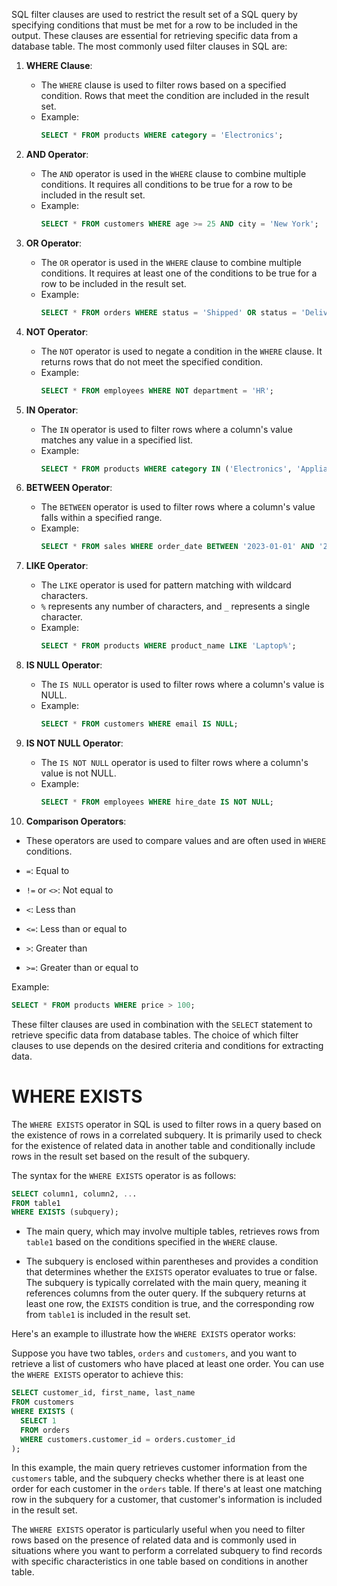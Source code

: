 SQL filter clauses are used to restrict the result set of a SQL query by specifying conditions that must be met for a row to be included in the output. These clauses are essential for retrieving specific data from a database table. The most commonly used filter clauses in SQL are:

1. **WHERE Clause**:
   - The `WHERE` clause is used to filter rows based on a specified condition. Rows that meet the condition are included in the result set.
   - Example:
     ```sql
     SELECT * FROM products WHERE category = 'Electronics';
     ```

2. **AND Operator**:
   - The `AND` operator is used in the `WHERE` clause to combine multiple conditions. It requires all conditions to be true for a row to be included in the result set.
   - Example:
     ```sql
     SELECT * FROM customers WHERE age >= 25 AND city = 'New York';
     ```

3. **OR Operator**:
   - The `OR` operator is used in the `WHERE` clause to combine multiple conditions. It requires at least one of the conditions to be true for a row to be included in the result set.
   - Example:
     ```sql
     SELECT * FROM orders WHERE status = 'Shipped' OR status = 'Delivered';
     ```

4. **NOT Operator**:
   - The `NOT` operator is used to negate a condition in the `WHERE` clause. It returns rows that do not meet the specified condition.
   - Example:
     ```sql
     SELECT * FROM employees WHERE NOT department = 'HR';
     ```

5. **IN Operator**:
   - The `IN` operator is used to filter rows where a column's value matches any value in a specified list.
   - Example:
     ```sql
     SELECT * FROM products WHERE category IN ('Electronics', 'Appliances', 'Home & Garden');
     ```

6. **BETWEEN Operator**:
   - The `BETWEEN` operator is used to filter rows where a column's value falls within a specified range.
   - Example:
     ```sql
     SELECT * FROM sales WHERE order_date BETWEEN '2023-01-01' AND '2023-03-31';
     ```

7. **LIKE Operator**:
   - The `LIKE` operator is used for pattern matching with wildcard characters.
   - `%` represents any number of characters, and `_` represents a single character.
   - Example:
     ```sql
     SELECT * FROM products WHERE product_name LIKE 'Laptop%';
     ```

8. **IS NULL Operator**:
   - The `IS NULL` operator is used to filter rows where a column's value is NULL.
   - Example:
     ```sql
     SELECT * FROM customers WHERE email IS NULL;
     ```

9. **IS NOT NULL Operator**:
   - The `IS NOT NULL` operator is used to filter rows where a column's value is not NULL.
   - Example:
     ```sql
     SELECT * FROM employees WHERE hire_date IS NOT NULL;
     ```

10. **Comparison Operators**:
   - These operators are used to compare values and are often used in `WHERE` conditions.

   - `=`: Equal to
   - `!=` or `<>`: Not equal to
   - `<`: Less than
   - `<=`: Less than or equal to
   - `>`: Greater than
   - `>=`: Greater than or equal to

   Example:
   ```sql
   SELECT * FROM products WHERE price > 100;
   ```

These filter clauses are used in combination with the `SELECT` statement to retrieve specific data from database tables. The choice of which filter clauses to use depends on the desired criteria and conditions for extracting data.

# WHERE EXISTS
The `WHERE EXISTS` operator in SQL is used to filter rows in a query based on the existence of rows in a correlated subquery. It is primarily used to check for the existence of related data in another table and conditionally include rows in the result set based on the result of the subquery.

The syntax for the `WHERE EXISTS` operator is as follows:

```sql
SELECT column1, column2, ...
FROM table1
WHERE EXISTS (subquery);
```

- The main query, which may involve multiple tables, retrieves rows from `table1` based on the conditions specified in the `WHERE` clause.

- The subquery is enclosed within parentheses and provides a condition that determines whether the `EXISTS` operator evaluates to true or false. The subquery is typically correlated with the main query, meaning it references columns from the outer query. If the subquery returns at least one row, the `EXISTS` condition is true, and the corresponding row from `table1` is included in the result set.

Here's an example to illustrate how the `WHERE EXISTS` operator works:

Suppose you have two tables, `orders` and `customers`, and you want to retrieve a list of customers who have placed at least one order. You can use the `WHERE EXISTS` operator to achieve this:

```sql
SELECT customer_id, first_name, last_name
FROM customers
WHERE EXISTS (
  SELECT 1
  FROM orders
  WHERE customers.customer_id = orders.customer_id
);
```

In this example, the main query retrieves customer information from the `customers` table, and the subquery checks whether there is at least one order for each customer in the `orders` table. If there's at least one matching row in the subquery for a customer, that customer's information is included in the result set.

The `WHERE EXISTS` operator is particularly useful when you need to filter rows based on the presence of related data and is commonly used in situations where you want to perform a correlated subquery to find records with specific characteristics in one table based on conditions in another table.